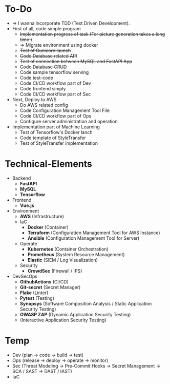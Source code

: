 # To-Do

* => I wanna incorporate TDD (Test Driven Development).
* First of all, code simple program
  * ~~Implementation progress of task (For picture generation takes a long time )~~
  * => Migrate environment using docker
  * ~~Test of Gunicorn launch~~
  * ~~Code Database related API~~
  * ~~Test of connection between MySQL and FastAPI App~~
  * ~~Code Database CRUD~~
  * Code sample tensorflow serving
  * Code test-code
  * Code CI/CD workflow part of Dev
  * Code frontend simply
  * Code CI/CD workflow part of Sec
* Next, Deploy to AWS
  * Do AWS related config
  * Code Configuration Management Tool File
  * Code CI/CD workflow part of Ops
  * Configure server administration and operation
* Implementation part of Machine Learning
  * Test of Tensorflow's Docker lanch
  * Code template of StyleTransfer
  * Test of StyleTransfer implementation

# Technical-Elements

* Backend
  * **FastAPI**
  * **MySQL**
  * **Tensorflow**
* Frontend
  * **Vue.js**
* Environment
  * **AWS** (Infrastructure)
  * IaC
    * **Docker** (Container)
    * **Terraform** (Configuration Management Tool for AWS Instance)
    * **Ansible** (Configuration Management Tool for Server)
  * Operate
    * **Kubernetes** (Container Orchestration)
    * **Prometheus** (System Resource Management)
    * **Elastic** (SIEM / Log Visualization)
  * Security
    * **CrowdSec** (Firewall / IPS)
* DevSecOps
  * **GithubActions** (CI/CD)
  * **Git-secret** (Secret Manager)
  * **Flake** (Linter)
  * **Pytest** (Testing)
  * **Synopsys** (Software Composition Analysis / Static Application Security Testing)
  * **OWASP ZAP** (Dynamic Application Security Testing)
  * (Interactive Application Security Testing)

# Temp

* Dev (plan -> code -> build -> test)
* Ops (release -> deploy -> operate -> monitor)
* Sec (Threat Modeling -> Pre-Commit Hooks -> Secret Management -> SCA / SAST -> DAST / IAST)
* IaC

